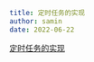 ```yaml
title: 定时任务的实现
author: samin
date: 2022-06-22
```

[定时任务的实现](https://gaudy-feels-700.notion.site/ff763d538a3f407f85fe589b32ec7ce5)